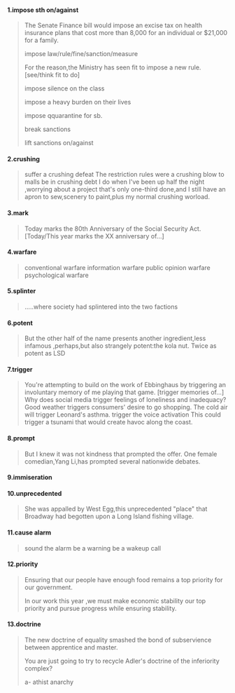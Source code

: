 #### 1.impose sth on/against

> The Senate Finance bill would impose an excise tax on health insurance plans that cost more than 8,000 for an individual or $21,000 for a family.
>
> impose law/rule/fine/sanction/measure
>
> For the reason,the Ministry has seen fit to impose a new rule. [see/think fit to do]
>
> impose silence on the class
>
> impose a heavy burden on their lives
>
> impose qquarantine for sb.
>
> break sanctions
>
> lift sanctions on/against

#### 2.crushing
>suffer a crushing defeat
>The restriction rules were a crushing blow to malls
>be in crushing debt
>I do when I've been up half the night ,worrying about a project that's only one-third done,and I still have an apron to sew,scenery to paint,plus my normal crushing worload.

#### 3.mark
>Today marks the 80th Anniversary of the Social Security Act.  [Today/This year marks the XX anniversary of...]

####  4.warfare
>conventional warfare
>information warfare
>public opinion warfare
>psychological warfare

#### 5.splinter
>.....where society had splintered into the two factions

#### 6.potent
>But the other half of the name presents another ingredient,less infamous ,perhaps,but also strangely potent:the kola nut.
>Twice as potent as LSD
>
#### 7.trigger
>You're attempting to build on the work of Ebbinghaus by triggering an involuntary memory of me playing that game. [trigger memories of...]
>Why does social media trigger feelings of loneliness and inadequacy?
>Good weather triggers consumers' desire to go shopping.
>The cold air will trigger Leonard's asthma.
>trigger the voice activation
>This could trigger a tsunami that would create havoc along the coast.
#### 8.prompt
>But I knew it was not kindness that prompted the offer.
>One female comedian,Yang Li,has prompted several nationwide debates.
>
#### 9.immiseration

#### 10.unprecedented
>She was appalled by West Egg,this unprecedented "place" that Broadway had begotten upon a Long Island fishing village.
>
#### 11.cause alarm
>sound the alarm
>be a warning
>be a wakeup call

#### 12.priority

> Ensuring that our people have enough food remains a top priority for our government.
>
> In our work this year ,we must make economic stability our top priority and pursue progress while ensuring stability.

#### 13.doctrine

> The new doctrine of equality smashed the bond of subservience between apprentice and master.
>
> You are just going to try to recycle Adler's doctrine of the inferiority complex?
>
> a-    athist anarchy
